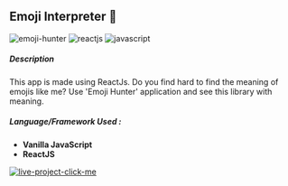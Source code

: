 ## Emoji Interpreter 🤪

![emoji-hunter](https://user-images.githubusercontent.com/49307371/210542180-cc7834fb-e08a-47a6-be9c-b651201f39b0.svg)
![reactjs](https://user-images.githubusercontent.com/49307371/210542324-8436eb33-598b-43b9-abf5-e4228f7903b3.svg)
![javascript](https://user-images.githubusercontent.com/49307371/210542345-7058920b-06cb-4daa-9878-6ec4935aead3.svg)

##### Description
This app is made using ReactJs. Do you find hard to find the meaning of emojis like me? Use 'Emoji Hunter' application and see this library with meaning.
##### Language/Framework Used : 
 - **Vanilla JavaScript**
 - **ReactJS**

[![live-project-click-me](https://user-images.githubusercontent.com/49307371/210542487-060edcdb-c3e6-4b9e-8f20-081f3166d5f1.svg)](https://emojihunter.netlify.app/)
